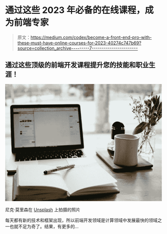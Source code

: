 # 通过这些 2023 年必备的在线课程，成为前端专家

> 原文：<https://medium.com/codex/become-a-front-end-pro-with-these-must-have-online-courses-for-2023-40274c747b69?source=collection_archive---------7----------------------->

## 通过这些顶级的前端开发课程提升您的技能和职业生涯！

![](img/6d79f4455dd325eb588214a87371b30e.png)

尼克·莫里森在 [Unsplash](https://unsplash.com/?utm_source=medium&utm_medium=referral) 上拍摄的照片

每天都有新的技术和框架出现，所以前端开发领域是计算领域中发展最快的领域之一也就不足为奇了。结果，有更多的…